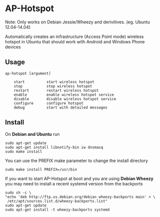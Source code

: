 AP-Hotspot
==========

Note: Only works on Debian Jessie/Wheezy and derivitives. (eg. Ubuntu 12.04-14.04)

Automatically creates an infrastructure (Access Point mode) wireless hotspot in Ubuntu that should work with Android and Windows Phone devices

Usage
----
    ap-hotspot [argument]

        start          start wireless hotspot
        stop           stop wireless hotspot
        restart        restart wireless hotspot
        enable         enable wireless hotspot service
        disable        disable wireless hotspot service
        configure      configure hotspot
        debug          start with detailed messages



Install
-------
On **Debian and Ubuntu** run

    sudo apt-get update
    sudo apt-get install libnotify-bin iw dnsmasq
    sudo make install
    
You can use the PREFIX make parameter to change the install directory

    sudo make install PREFIX=/usr/bin
    
If you want to start AP-Hotspot at boot and you are using **Debian Wheezy** you may need to install a recent systemd version from the backports

    sudo sh -c \
    "echo 'deb http://ftp.us.debian.org/debian wheezy-backports main' > \
     /etc/apt/sources.list.d/wheezy-backports.list"
    sudo apt-get update
    sudo apt-get install -t wheezy-backports systemd
    
